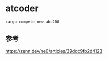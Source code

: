 # atcoder

```bash
cargo compete new abc200
```

## 参考

https://zenn.dev/ne0/articles/39ddc9fb2d4123
